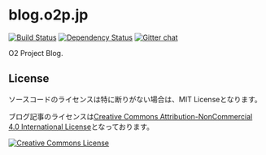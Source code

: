 blog.o2p.jp
===========

[![Build Status](https://travis-ci.org/o2project/blog.o2p.jp.svg?branch=develop)](https://travis-ci.org/o2project/blog.o2p.jp)
[![Dependency Status](https://gemnasium.com/o2project/blog.o2p.jp.svg)](https://gemnasium.com/o2project/blog.o2p.jp)
[![Gitter chat](https://badges.gitter.im/o2project/blog.o2p.jp.png)](https://gitter.im/o2project/blog.o2p.jp)

O2 Project Blog.

## License

ソースコードのライセンスは特に断りがない場合は、MIT Licenseとなります。

ブログ記事のライセンスは<a rel="license" href="http://creativecommons.org/licenses/by-nc/4.0/">Creative Commons Attribution-NonCommercial 4.0 International License</a>となっております。

<a rel="license" href="http://creativecommons.org/licenses/by-nc/4.0/"><img alt="Creative Commons License" style="border-width:0" src="http://i.creativecommons.org/l/by-nc/4.0/88x31.png" /></a>
